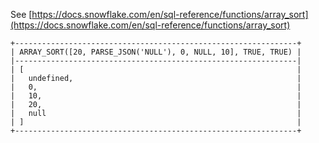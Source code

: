 See [https://docs.snowflake.com/en/sql-reference/functions/array_sort](https://docs.snowflake.com/en/sql-reference/functions/array_sort)
```
+---------------------------------------------------------------+
| ARRAY_SORT([20, PARSE_JSON('NULL'), 0, NULL, 10], TRUE, TRUE) |
|---------------------------------------------------------------|
| [                                                             |
|   undefined,                                                  |
|   0,                                                          |
|   10,                                                         |
|   20,                                                         |
|   null                                                        |
| ]                                                             |
+---------------------------------------------------------------+
```
